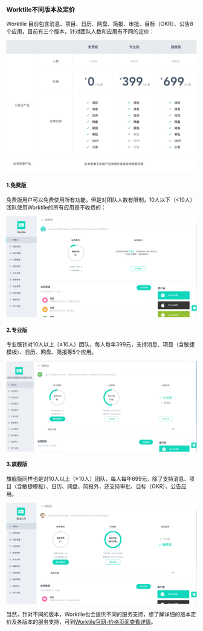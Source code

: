 ### Worktile不同版本及定价

Worktile 目前包含消息、项目、日历、网盘、简报、审批、目标（OKR）、公告8个应用，目前有三个版本，针对团队人数和应用有不同的定价：

![](/assets/价格.png)

#### 1.免费版
免费版用户可以免费使用所有功能，但是对团队人数有限制，10人以下（<10人）团队使用Worktile的所有应用是不收费的：  

![](/assets/1-41.png)

#### 2.专业版
专业版针对10人以上（≥10人）团队，每人每年399元，支持消息、项目（含敏捷模板）、日历、网盘、简报等5个应用。  

![](/assets/1-43.png)

#### 3.旗舰版
旗舰版同样也是对10人以上（≥10人）团队，每人每年699元，除了支持消息、项目（含敏捷模板）、日历、网盘、简报外，还支持审批、目标（OKR）、公告应用。

![](/assets/1-42.png)

当然，针对不同的版本，Worktile也会提供不同的服务支持，想了解详细的版本定价及各版本的服务支持，可到[Worktile官网-价格页面查看详情](https://worktile.com/pricing)。

